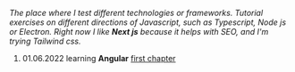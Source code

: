 *The place where I test different technologies or frameworks. Tutorial exercises on different directions of Javascript, such as Typescript, Node js or Electron. Right now I like **Next js** because it helps with SEO, and I'm trying Tailwind css.* 

1. 01.06.2022 learning **Angular** [first chapter](https://dornescum.github.io/Mihai-Dornescu/tutorials.html)
